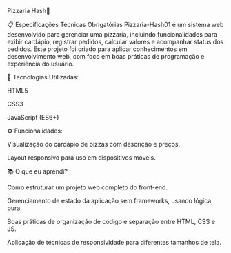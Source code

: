Pizzaria Hash🍕

📋 Especificações Técnicas Obrigatórias
Pizzaria-Hash01 é um sistema web desenvolvido para gerenciar uma pizzaria, incluindo funcionalidades para exibir cardápio, registrar pedidos, calcular valores e acompanhar status dos pedidos. Este projeto foi criado para aplicar conhecimentos em desenvolvimento web, com foco em boas práticas de programação e experiência do usuário.

🚀 Tecnologias Utilizadas:

HTML5

CSS3

JavaScript (ES6+)


⚙️ Funcionalidades:

Visualização do cardápio de pizzas com descrição e preços.

Layout responsivo para uso em dispositivos móveis.

📚 O que eu aprendi?

Como estruturar um projeto web completo do front-end.

Gerenciamento de estado da aplicação sem frameworks, usando lógica pura.

Boas práticas de organização de código e separação entre HTML, CSS e JS.

Aplicação de técnicas de responsividade para diferentes tamanhos de tela.


